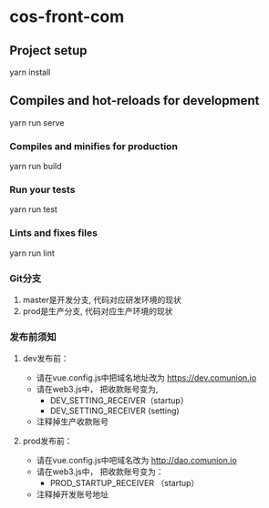 # cos-front-com

## Project setup

yarn install

## Compiles and hot-reloads for development

yarn run serve

### Compiles and minifies for production

yarn run build

### Run your tests

yarn run test

### Lints and fixes files

yarn run lint


### Git分支

1. master是开发分支, 代码对应研发环境的现状
2. prod是生产分支, 代码对应生产环境的现状


### 发布前须知
1. dev发布前：
    - 请在vue.config.js中把域名地址改为 https://dev.comunion.io
    - 请在web3.js中， 把收款账号变为,
        - DEV_SETTING_RECEIVER（startup）
        - DEV_SETTING_RECEIVER (setting)
    - 注释掉生产收款账号    

2. prod发布前：
    - 请在vue.config.js中吧域名改为 http://dao.comunion.io
    - 请在web3.js中， 把收款账号变为：
        - PROD_STARTUP_RECEIVER （startup）
    - 注释掉开发账号地址




